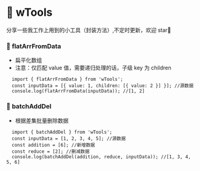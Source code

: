 # 🥳 wTools

分享一些我工作上用到的小工具（封装方法）,不定时更新，欢迎 star🌟

### 🔖 **flatArrFromData**

- 扁平化数组
- 注意：仅匹配 value 值，需要递归处理的话，子级 key 为 children

```
  import { flatArrFromData } from 'wTools';
  const inputData = [{ value: 1, children: [{ value: 2 }] }]; //源数据
  console.log(flatArrFromData(inputData)); //[1, 2]
```

### 🔖 **batchAddDel**

- 根据差集批量删除数据

```
  import { batchAddDel } from 'wTools';
  const inputData = [1, 2, 3, 4, 5]; //源数据
  const addition = [6]; //新增数据
  const reduce = [2]; //删减数据
  console.log(batchAddDel(addition, reduce, inputData)); //[1, 3, 4, 5, 6]
```

